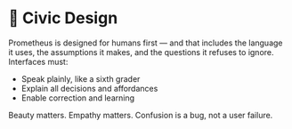 # 🧠 Civic Design

Prometheus is designed for humans first — and that includes the language it uses, the assumptions it makes, and the questions it refuses to ignore. Interfaces must:

- Speak plainly, like a sixth grader
- Explain all decisions and affordances
- Enable correction and learning

Beauty matters. Empathy matters. Confusion is a bug, not a user failure.
